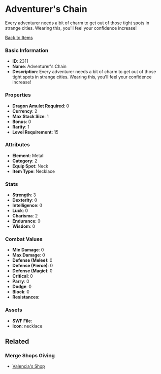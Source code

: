 # Adventurer's Chain

Every adventurer needs a bit of charm to get out of those tight spots in strange cities.  Wearing this, you'll feel your confidence increase! 

[Back to Items](../items.md)

### Basic Information

- **ID**: 2311
- **Name**: Adventurer&#039;s Chain
- **Description**: Every adventurer needs a bit of charm to get out of those tight spots in strange cities.  Wearing this, you&#039;ll feel your confidence increase! 

### Properties

- **Dragon Amulet Required**: 0
- **Currency**: 2
- **Max Stack Size**: 1
- **Bonus**: 0
- **Rarity**: 1
- **Level Requirement**: 15

### Attributes

- **Element**: Metal
- **Category**: 2
- **Equip Spot**: Neck
- **Item Type**: Necklace

### Stats

- **Strength**: 3
- **Dexterity**: 0
- **Intelligence**: 0
- **Luck**: 0
- **Charisma**: 2
- **Endurance**: 0
- **Wisdom**: 0

### Combat Values

- **Min Damage**: 0
- **Max Damage**: 0
- **Defense (Melee)**: 0
- **Defense (Pierce)**: 0
- **Defense (Magic)**: 0
- **Critical**: 0
- **Parry**: 0
- **Dodge**: 0
- **Block**: 0
- **Resistances**: 

### Assets

- **SWF File**: 
- **Icon**: necklace

## Related

### Merge Shops Giving

- [Valencia's Shop](../merge-shops/54-valencia-s-shop.md)


